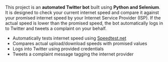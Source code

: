 This project is an **automated Twitter bot** built using **Python and Selenium**. It is designed to check your current internet speed and compare it against your promised internet speed by your Internet Service Provider (ISP). If the actual speed is lower than the promised speed, the bot automatically logs in to Twitter and tweets a complaint on your behalf.

- Automatically tests internet speed using [Speedtest.net](https://www.speedtest.net/)
- Compares actual upload/download speeds with promised values
- Logs into Twitter using provided credentials
- Tweets a complaint message tagging the internet provider
